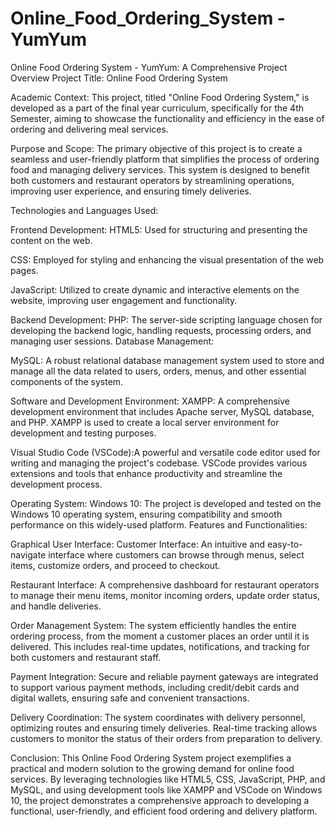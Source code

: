 # Online_Food_Ordering_System - YumYum
Online Food Ordering System - YumYum: A Comprehensive Project Overview
Project Title: Online Food Ordering System

Academic Context:
This project, titled "Online Food Ordering System," is developed as a part of the final year curriculum, specifically for the 4th Semester, aiming to showcase the functionality and efficiency in the ease of ordering and delivering meal services.

Purpose and Scope:
The primary objective of this project is to create a seamless and user-friendly platform that simplifies the process of ordering food and managing delivery services. This system is designed to benefit both customers and restaurant operators by streamlining operations, improving user experience, and ensuring timely deliveries.

Technologies and Languages Used:

Frontend Development:
HTML5: Used for structuring and presenting the content on the web.

CSS: Employed for styling and enhancing the visual presentation of the web pages.

JavaScript: Utilized to create dynamic and interactive elements on the website, improving user engagement and functionality.

Backend Development:
PHP: The server-side scripting language chosen for developing the backend logic, handling requests, processing orders, and managing user sessions.
Database Management:

MySQL: A robust relational database management system used to store and manage all the data related to users, orders, menus, and other essential components of the system.

Software and Development Environment:
XAMPP: A comprehensive development environment that includes Apache server, MySQL database, and PHP. XAMPP is used to create a local server environment for development and testing purposes.

Visual Studio Code (VSCode):A powerful and versatile code editor used for writing and managing the project's codebase. VSCode provides various extensions and tools that enhance productivity and streamline the development process.

Operating System:
Windows 10: The project is developed and tested on the Windows 10 operating system, ensuring compatibility and smooth performance on this widely-used platform.
Features and Functionalities:

Graphical User Interface:
Customer Interface: An intuitive and easy-to-navigate interface where customers can browse through menus, select items, customize orders, and proceed to checkout.

Restaurant Interface: A comprehensive dashboard for restaurant operators to manage their menu items, monitor incoming orders, update order status, and handle deliveries.

Order Management System: The system efficiently handles the entire ordering process, from the moment a customer places an order until it is delivered. This includes real-time updates, notifications, and tracking for both customers and restaurant staff.

Payment Integration: Secure and reliable payment gateways are integrated to support various payment methods, including credit/debit cards and digital wallets, ensuring safe and convenient transactions.

Delivery Coordination: The system coordinates with delivery personnel, optimizing routes and ensuring timely deliveries. Real-time tracking allows customers to monitor the status of their orders from preparation to delivery.

Conclusion:
This Online Food Ordering System project exemplifies a practical and modern solution to the growing demand for online food services. By leveraging technologies like HTML5, CSS, JavaScript, PHP, and MySQL, and using development tools like XAMPP and VSCode on Windows 10, the project demonstrates a comprehensive approach to developing a functional, user-friendly, and efficient food ordering and delivery platform.
